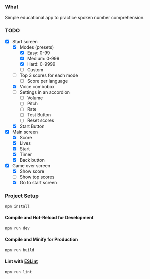 ### What

Simple educational app to practice spoken number comprehension.

### TODO

- [x] Start screen
    - [x] Modes (presets)
        - [x] Easy: 0-99
        - [x] Medium: 0-999
        - [x] Hard: 0-9999
        - [ ] Custom
    - [ ] Top 3 scores for each mode
        - [ ] Score per language
    - [x] Voice combobox
    - [ ] Settings in an accordion
        - [ ] Volume
        - [ ] Pitch
        - [ ] Rate
        - [ ] Test Button
        - [ ] Reset scores
    - [x] Start Button
- [x] Main screen
    - [x] Score
    - [x] Lives
    - [x] Start
    - [x] Timer
    - [x] Back button
- [x] Game over screen
    - [x] Show score
    - [ ] Show top scores
    - [x] Go to start screen

### Project Setup

```sh
npm install
```

#### Compile and Hot-Reload for Development

```sh
npm run dev
```

#### Compile and Minify for Production

```sh
npm run build
```

#### Lint with [ESLint](https://eslint.org/)

```sh
npm run lint
```
